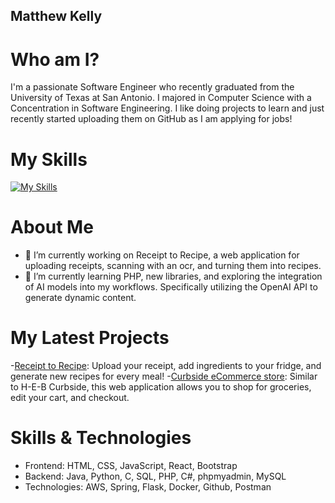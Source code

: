 ## Matthew Kelly
# Who am I?
I'm a passionate Software Engineer who recently graduated from the University of Texas at San Antonio.
I majored in Computer Science with a Concentration in Software Engineering.
I like doing projects to learn and just recently started uploading them on GitHub as I am applying for jobs!

# My Skills
[![My Skills](https://skillicons.dev/icons?i=java,py,c,cs,php,js,html,css,spring,aws,flask,linux,ubuntu,mysql,nginx)](https://skillicons.dev)

# About Me
- 🔭 I’m currently working on Receipt to Recipe, a web application for uploading receipts, scanning with an ocr, and turning them into recipes.
- 🌱 I’m currently learning PHP, new libraries, and exploring the integration of AI models into my workflows. Specifically utilizing the OpenAI API to generate dynamic content. 

# My Latest Projects
-[Receipt to Recipe](https://github.com/MattK158/ReceiptToRecipe): Upload your receipt, add ingredients to your fridge, and generate new recipes for every meal!
-[Curbside eCommerce store](https://github.com/MattK158/eCommerceWebApp): Similar to H-E-B Curbside, this web application allows you to shop for groceries, edit your cart, and checkout.

# Skills & Technologies
- Frontend: HTML, CSS, JavaScript, React, Bootstrap
- Backend: Java, Python, C, SQL, PHP, C#, phpmyadmin, MySQL
- Technologies: AWS, Spring, Flask, Docker, Github, Postman
